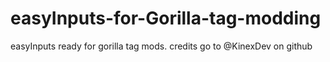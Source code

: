 # easyInputs-for-Gorilla-tag-modding
easyInputs ready for gorilla tag mods. credits go to @KinexDev on github
